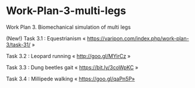 # Work-Plan-3-multi-legs

Work Plan 3. Biomechanical simulation of multi legs

(New!) Task 3.1 : Equestrianism « https://varipon.com/index.php/work-plan-3/task-31/ »

Task 3.2 : Leopard running « http://goo.gl/MYirCz »

Task 3.3 : Dung beetles gait « https://bit.ly/3coWpKC »

Task 3.4 : Millipede walking « https://goo.gl/qaPn5P»
